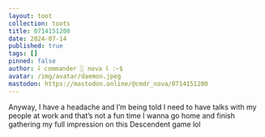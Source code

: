 ```yaml
---
layout: toot
collection: toots
title: 0714151200
date: 2024-07-14
published: true
tags: []
pinned: false
author: ⸸ commander ░ nova ⸸ :~$
avatar: /img/avatar/daemon.jpeg
mastodon: https://mastodon.online/@cmdr_nova/0714151200
---
```


Anyway, I have a headache and I’m being told I need to have talks with my people at work and that’s not a fun time I wanna go home and finish gathering my full impression on this Descendent game lol

